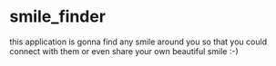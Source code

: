 # smile_finder
this application is gonna find any smile around you so that you could connect with them or even share your own beautiful smile :-)
